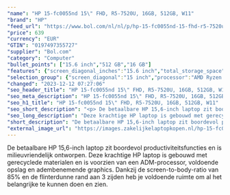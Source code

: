 ```yaml
---
"name": "HP 15-fc0055nd 15\" FHD, R5-7520U, 16GB, 512GB, W11"
"brand": "HP"
"feed_url": "https://www.bol.com/nl/nl/p/hp-15-fc0055nd-15-fhd-r5-7520u-16gb-512gb-w11/9300000150570692"
"price": 639
"currency": "EUR"
"GTIN": "0197497355727"
"supplier": "Bol.com"
"category": "Computer"
"bullet_points": ["15.6 inch","512 GB","16 GB"]
"features": {"screen_diagonal_inches":"15.6 inch","total_storage_space":"512 GB","memory_size":"16 GB"}
"selection_group": {"screen_diagonal":"15 inch","processor":"AMD Ryzen 5","changed_price_past_3_days":false,"product_family":"HP 15"}
"changed": "2023-12-12 07:27:06"
"seo_header_title": "HP 15-fc0055nd 15\" FHD, R5-7520U, 16GB, 512GB, W11"
"seo_meta_description": "HP 15-fc0055nd 15\" FHD, R5-7520U, 16GB, 512GB, W11"
"seo_h1_title": "HP 15-fc0055nd 15\" FHD, R5-7520U, 16GB, 512GB, W11"
"seo_short_description": "<p> De betaalbare HP 15,6-inch laptop zit boordevol productiviteitsfuncties en is milieuvriendelijk ontworpen."
"seo_long_description": "Deze krachtige HP laptop is gebouwd met gerecyclede materialen en is voorzien van een ADM-processor, voldoende opslag en adembenemende graphics. Dankzij de screen-to-body-ratio van 85% en de flinterdunne rand aan 3 zijden heb je voldoende ruimte om al het belangrijke te kunnen doen en zien. </p>"
"short_description": "De betaalbare HP 15,6-inch laptop zit boordevol productiviteitsfuncties en is milieuvriendelijk ontworpen. Deze krachtige HP laptop is gebouwd met gerecyclede materialen en is voorzien van een ADM-processor, voldoende opslag en adembenemende graphics. Dankzij de screen-to-body-ratio van 85% en de flinterdunne rand aan 3 zijden heb je voldoende ruimte om al het belangrijke te kunnen doen en zien."
"external_image_url": "https://images.zakelijkelaptopkopen.nl/hp-15-fc0055nd-15-fhd-r5-7520u-16gb-512gb-w11.webp"
---
```


<p> De betaalbare HP 15,6-inch laptop zit boordevol productiviteitsfuncties en is milieuvriendelijk ontworpen. Deze krachtige HP laptop is gebouwd met gerecyclede materialen en is voorzien van een ADM-processor, voldoende opslag en adembenemende graphics. Dankzij de screen-to-body-ratio van 85% en de flinterdunne rand aan 3 zijden heb je voldoende ruimte om al het belangrijke te kunnen doen en zien. </p>